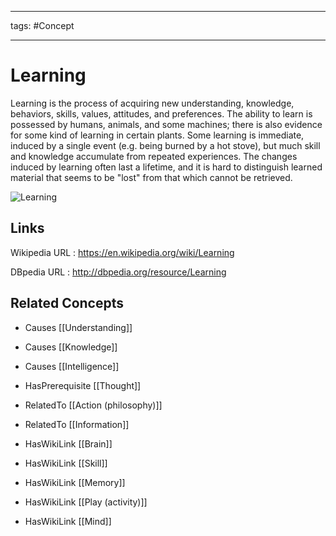 




---

tags: #Concept

---
# Learning


Learning is the process of acquiring new understanding, knowledge, behaviors, skills, values, attitudes, and preferences. The ability to learn is possessed by humans, animals, and some machines; there is also evidence for some kind of learning in certain plants. Some learning is immediate, induced by a single event (e.g. being burned by a hot stove), but much skill and knowledge accumulate from repeated experiences. The changes induced by learning often last a lifetime, and it is hard to distinguish learned material that seems to be "lost" from that which cannot be retrieved.

![Learning](http://commons.wikimedia.org/wiki/Special:FilePath/Children_in_rural_school.jpg?width=300)


## Links


Wikipedia URL : https://en.wikipedia.org/wiki/Learning

DBpedia URL : http://dbpedia.org/resource/Learning


## Related Concepts


- Causes [[Understanding]]

- Causes [[Knowledge]]

- Causes [[Intelligence]]

- HasPrerequisite [[Thought]]

- RelatedTo [[Action (philosophy)]]

- RelatedTo [[Information]]

- HasWikiLink [[Brain]]

- HasWikiLink [[Skill]]

- HasWikiLink [[Memory]]

- HasWikiLink [[Play (activity)]]

- HasWikiLink [[Mind]]